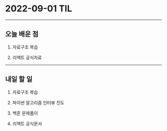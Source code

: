 # 2022-09-01 TIL

---

## 오늘 배운 점

1. 자료구조 복습

2. 리액트 공식자료


---

## 내일 할 일

1. 자료구조 복습

2. 파이썬 알고리즘 인터뷰 진도

3. 백준 문제풀이

4. 리액트 공식문서